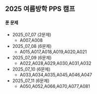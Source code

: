 ## 2025 여름방학 PPS 캠프 

#### 푼 문제 
- 2025_07_07 (2문제)
  - A007,A008 
- 2025_07_08 (6문제)
  - A015,A017,A018,A019,A020,A021
- 2025_07_09 (6문제)
  - A022,A028,A029,A030,A031,A032
- 2025_07_10 (6문제)
  - A033,A034,A035,A045,A046,A047
- 2025_07_11 (6문제)
  - A050,A052,A066,A070,A077,A081

